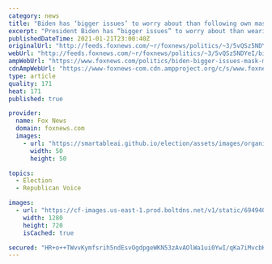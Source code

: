 ```yaml
---
category: news
title: "Biden has ‘bigger issues’ to worry about than following own mask mandate: Psaki"
excerpt: "President Biden has “bigger issues” to worry about than wearing a face mask at the Lincoln Memorial as he celebrated his Inauguration, according to White House press secretary Jennifer Psaki. "
publishedDateTime: 2021-01-21T23:00:40Z
originalUrl: "http://feeds.foxnews.com/~r/foxnews/politics/~3/5vQSz5NDYeI/biden-bigger-issues-mask-mandate-psaki"
webUrl: "http://feeds.foxnews.com/~r/foxnews/politics/~3/5vQSz5NDYeI/biden-bigger-issues-mask-mandate-psaki"
ampWebUrl: "https://www.foxnews.com/politics/biden-bigger-issues-mask-mandate-psaki.amp"
cdnAmpWebUrl: "https://www-foxnews-com.cdn.ampproject.org/c/s/www.foxnews.com/politics/biden-bigger-issues-mask-mandate-psaki.amp"
type: article
quality: 171
heat: 171
published: true

provider:
  name: Fox News
  domain: foxnews.com
  images:
    - url: "https://smartableai.github.io/election/assets/images/organizations/foxnews.com-50x50.jpg"
      width: 50
      height: 50

topics:
  - Election
  - Republican Voice

images:
  - url: "https://cf-images.us-east-1.prod.boltdns.net/v1/static/694940094001/61d66044-90f8-4a82-aabe-24289c39d458/6fed3822-1f48-4aa4-b3bc-3bf2469a72e4/1280x720/match/image.jpg"
    width: 1280
    height: 720
    isCached: true

secured: "HR+o++TWvvKymfsrih5ndEsvOgdpgeWKN53zAvAOlWa1ui0YwI/qKa7iMvcbKGALFhzjgXgnO3nVhY8t20L6e0jvrmDaNs6ldZXz9zOlG3pefIfCG/CGO/bU9WafSu3yu/ffz8Xe2QdrqBT0TDmsBAe6fEpBY8SgpazuaOFJlraCRirx3lY/73cAZ4aUuGUMo0rg4YANEZ93S4AEpJgwgIAGsnGMSvaDAVrxdJlABEBT79Dl5fFX8r8g5C1M3PFOlMzwmnyirpeFz73lqdhvXg2Eg0ZtDkocpx4SqZ76LNFdgG5uNcqgFUwJA72jAzEIj9RqCigF0y3Fo07Y1+O5KT262hwGv928qeg7gcAnvuA=;qu6ojbXUwd3CmIG22oH6lw=="
---
```


